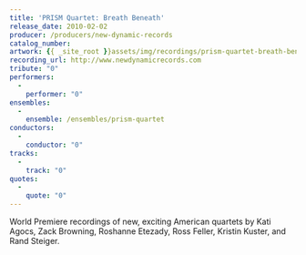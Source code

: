 ```yaml
---
title: 'PRISM Quartet: Breath Beneath'
release_date: 2010-02-02
producer: /producers/new-dynamic-records
catalog_number: 
artwork: {{ _site_root }}assets/img/recordings/prism-quartet-breath-beneath.jpg
recording_url: http://www.newdynamicrecords.com
tribute: "0"
performers: 
  -
    performer: "0"
ensembles: 
  -
    ensemble: /ensembles/prism-quartet
conductors: 
  -
    conductor: "0"
tracks: 
  -
    track: "0"
quotes: 
  -
    quote: "0"
---
```

World Premiere recordings of new, exciting American quartets by Kati Agocs, Zack Browning, Roshanne Etezady, Ross Feller, Kristin Kuster, and Rand Steiger.
